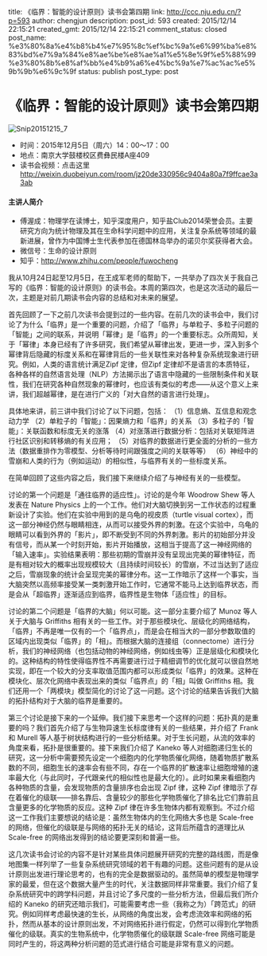 title: 《临界：智能的设计原则》读书会第四期
link: http://ccc.nju.edu.cn/?p=593
author: chengjun
description: 
post_id: 593
created: 2015/12/14 22:15:21
created_gmt: 2015/12/14 22:15:21
comment_status: closed
post_name: %e3%80%8a%e4%b8%b4%e7%95%8c%ef%bc%9a%e6%99%ba%e8%83%bd%e7%9a%84%e8%ae%be%e8%ae%a1%e5%8e%9f%e5%88%99%e3%80%8b%e8%af%bb%e4%b9%a6%e4%bc%9a%e7%ac%ac%e5%9b%9b%e6%9c%9f
status: publish
post_type: post

# 《临界：智能的设计原则》读书会第四期

![Snip20151215_7](:8089/wp-content/uploads/2015/12/Snip20151215_7-1024x689.png)

  * 时间：2015年12月5日（周六）14：00～17：00
  * 地点：南京大学鼓楼校区费彝民楼A座409
  * 读书会视频：点击这里<http://weixin.duobeiyun.com/room/jz20de330956c9404a80a7f9ffcae3a3ab>

#### 主讲人简介

  * 傅渥成：物理学在读博士，知乎深度用户，知乎盐Club2014荣誉会员。主要研究方向为统计物理及其在生命科学问题中的应用，关注复杂系统等领域的最新进展，曾作为中国博士生代表参加在德国林岛举办的诺贝尔奖获得者大会。
  * 微信号：生命的设计原则
  * 知乎：http://www.zhihu.com/people/fuwocheng

我从10月24日起至12月5日，在王成军老师的帮助下，一共举办了四次关于我自己写的《临界：智能的设计原则》的读书会。本周的第四次，也是这次活动的最后一次，主题是对前几期读书会内容的总结和对未来的展望。

首先回顾了一下之前几次读书会提到过的一些内容。在前几次的读书会中，我们讨论了为什么「临界」是一个重要的问题，介绍了「临界」与单粒子、多粒子问题的「智能」之间的联系，并说明「幂律」是「临界」的一个重要标志。众所周知，关于「幂律」本身已经有了许多研究，我们希望从幂律出发，更进一步，深入到多个幂律背后隐藏的标度关系和在幂律背后的一些关联性来对各种复杂系统现象进行研究。例如，人类的语言统计满足Zipf 定律，但Zipf 定律却不是语言的本质特征，各种各样的自然语言处理（NLP）方法揭示出了语言中隐藏的一些限制条件和关联性，我们在研究各种自然现象的幂律时，也应该有类似的考虑——从这个意义上来讲，我们超越幂律，是在进行广义的「对大自然的语言进行处理」。

具体地来讲，前三讲中我们讨论了以下问题，包括： （1）信息熵、互信息和观念动力学 （2）单粒子的「智能」：因果熵力和「临界」的关系 （3）多粒子的「智能」：关联函数和标度无关的涨落 （4）对涨落进行数据分析：包括对关联矩阵进行社区识别和转移熵的有关应用； （5）对临界的数据进行更全面的分析的一些方法（数据重排作为零模型、分析等待时间跟强度之间的关联等等） （6）神经中的雪崩和人类的行为（例如运动）的相似性，与临界有关的一些标度关系。

在简单回顾了这些内容之后，我们接下来继续介绍了与神经有关的一些模型。

讨论的第一个问题是「通往临界的适应性」。讨论的是今年 Woodrow Shew 等人发表在 Nature Physics 上的一个工作。他们对大脑切换到另一工作状态的过程重新设计了实验。他们在实验中用到的是乌龟的视皮质（turtle visual cortex），而这一部分神经仍然与眼睛相连，从而可以接受外界的刺激。在这个实验中，乌龟的眼睛可以看到外界的「影片」，即不断受到不同的外界刺激。影片的初始部分并没有信号，而从某一个时刻开始，影片开始播放，这相当于提高了这一神经网络的「输入速率」。实验结果表明：那些初期的雪崩并没有呈现出完美的幂律特征，而是有相对较大的概率出现规模较大（且持续时间较长）的雪崩，不过当达到了适应之后，雪崩现象的统计会呈现完美的幂律分布。这一工作暗示了这样一个事实，当大脑突然以高频率接受某一类刺激开始工作时，它通常不能马上达到临界状态，而是会从「超临界」逐渐适应到临界，临界性是生物体「适应性」的目标。

讨论的第二个问题是「临界的大脑」何以可能。这一部分主要介绍了 Munoz 等人关于大脑与 Griffiths 相有关的一些工作。对于那些模块化、层级化的网络结构，「临界」不再是唯一仅有的一个「临界点」，而是会在相当大的一部分参数取值的区域内出现类似「临界」的「相」。而根据大脑的连接组（connectome）进行分析，我们的神经网络（也包括动物的神经网络，例如线虫等）正是层级化和模块化的。这种结构的特性使得临界性不再需要进行过于精细调节的优化就可以很自然地实现，即在一个较大的分支率取值范围内都可以形成类似「临界」的效果。这种在模块化、层次化网络中表现出来的类似「临界点」的「相」叫做 Griffiths 相。我们还用一个「两模块」模型简化的讨论了这一问题。这个讨论的结果告诉我们大脑的拓扑结构对于大脑的临界是重要的。

第三个讨论是接下来的一个延伸。我们接下来思考一个这样的问题：拓扑真的是重要的吗？我们首先介绍了与生物异速生长标度律有关的一些结果，并介绍了 Frank 和 Murell 等人基于树状结构进行的一些分析结果。对于生长问题，从流的效率的角度来看，拓扑是很重要的。接下来我们介绍了 Kaneko 等人对细胞递归生长的研究，这一分析中需要预先设定一个细胞内的化学物质催化网络，随着物质扩散系数的不同，细胞生长的速率会有些不同，存在一个临界的扩散速率让细胞增殖的速率最大化（与此同时，子代跟亲代的相似性也是最大化的）。此时如果来看细胞内各种物质的含量，会发现物质的含量排序也会出现 Zipf 律，这种 Zipf 律暗示了存在着催化的级联——排名靠后、含量较少的那些化学物质催化了排名比它们靠前且含量更多的化学物质的反应。这种 Zipf 律在许多生物体内都有观察到。不过介绍这一工作我们主要想说的结论是：虽然生物体内的生化网络大多也是 Scale-free 的网络，但催化的级联是与网络的拓扑无关的结论，这背后所蕴含的道理比从 Scale-free 的网络出发得到的结论要更深刻和普遍一些。

这几次读书会讨论的内容不是针对某些具体问题展开研究的完整的路线图，而是像地图集一样列举了一些复杂系统研究领域的若干有趣的问题。这些问题有的是从设计原则出发进行理论思考的，也有的完全是数据驱动的。虽然简单的模型是物理学家的最爱，但在这个数据大量产生的时代，关注数据同样非常重要。我们介绍了复杂系统研究中的跨学科问题，并且讨论了多尺度的一些分析方法，但最后我们所介绍的 Kaneko 的研究还暗示我们，可能需要考虑一些（我称之为）「跨范式」的研究。例如同样考虑最快速的生长，从网络的角度出发，会考虑流效率和网络的拓扑，然而从基本的设计原则出发，不对网络拓扑进行假定，仍然可以得到化学物质催化的级联。真实的生物系统中，化学物质催化的级联跟 Scale-free 网络可能是同时产生的，将这两种分析问题的范式进行结合可能是非常有意义的问题。